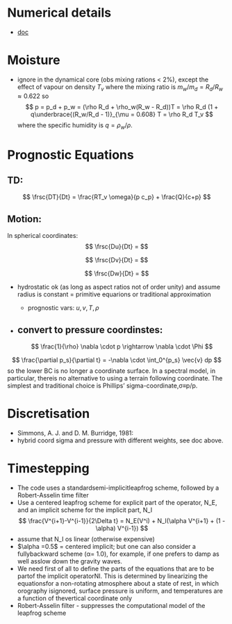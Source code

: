 # Numerical details

- [doc](/groups/esm/lenka/GFDL_idealized_GCM_Caltech/idealized/src/atmos_spectral/documentation/spectral_core.pdf) 


# Moisture 
- ignore in the dynamical core (obs mixing rations < 2%), except the effect of vapour on density $T_v$ where the mixing ratio is $m_w / m_d = R_d / R_w \approx 0.622$ so 
$$
p = p_d + p_w = (\rho R_d + \rho_w(R_w - R_d))T = \rho R_d (1 + q\underbrace{(R_w/R_d - 1)}_{\mu = 0.608} T = \rho R_d T_v
$$
where the specific humidity is $q = \rho_w/\rho$. 


# Prognostic Equations

## TD:
$$
\frsc{DT}{Dt} = \frac{RT_v \omega}{p c_p} + \frac{Q}{c+p}
$$

## Motion:

In spherical coordinates:
$$
\frsc{Du}{Dt} = 
$$

$$
\frsc{Dv}{Dt} = 
$$

$$
\frsc{Dw}{Dt} = 
$$

- hydrostatic ok (as long as aspect ratios not of order unity) and assume radius is constant = primitive equarions or traditional approximation
    - prognostic vars: $u,v,T,\rho$ 

- convert to pressure coordinstes:
    - 
    $$
    \frac{1}{\rho}  \nabla \cdot p \rightarrow \nabla \cdot \Phi  
    $$

$$
\frac{\partial p_s}{\partial t} = -\nabla \cdot \int_0^{p_s} \vec{v} dp
$$
so the lower BC is no longer a coordinate surface. In  a  spectral  model,  in  particular,  thereis no alternative to using a terrain following coordinate.  The simplest and traditional choice is Phillips’ sigma-coordinate,σ≡p/p. 

# Discretisation
- Simmons, A. J. and D. M. Burridge, 1981: 
- hybrid coord sigma and pressure with different weights, see doc above. 

# Timestepping
- The code uses a standardsemi-implicitleapfrog scheme, followed by a Robert-Asselin time filter
- Use a centered leapfrog scheme for explicit part of the operator, N_E, and an implicit scheme for the implicit part, N_I
$$
\frac{V^{i+1}-V^{i-1}}{2\Delta t} = N_E(V^i) + N_I(\alpha V^{i+1} + (1 - \alpha) V^{i-1})
$$
- assume that N_I os linear (otherwise expensive)
- \$\alpha =0.5$ = centered implicit; but one can also consider a fullybackward scheme (α= 1.0), for example, if one prefers to damp as well asslow down the gravity waves.
- We need first of all to define the parts of the equations that are to be partof the implicit operatorNI.  This is determined by linearizing the equationsfor a non-rotating atmosphere about a state of rest, in which orography isignored, surface pressure is uniform, and temperatures are a function of thevertical coordinate only
- Robert-Asselin filter - suppresses the computational model of the leapfrog scheme
